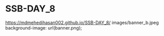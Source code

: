 # SSB-DAY_8
https://mdmehedihasan002.github.io/SSB-DAY_8/
images/banner_b.jpeg
 background-image: url(banner.png);

